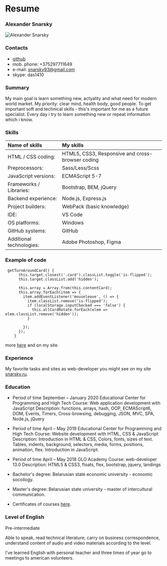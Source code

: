 # Resume 

### Alexander Snarsky

![Alexander Snarsky](/img/my-photo.png/470x408 "Here could be my photo but something wrong")

### Contacts 
* [github](https://github.com/webdevsnarsky)
* mob. phone: +375297711649
* e-mail: snarsky93@gmail.com 
* skype: das1410

### Summary
My main goal is learn something new, actyality and what need for modern world market.
My priority: clear mind, health body, good people.
To get important soft and technical skills - this's important for me as a future specialist. 
Every day i try to learn something new or repeat information which i know.  

### Skills 
| Name of skills           | My skills                                        |
| :------------------------|:-------------------------------------------------|
| HTML / CSS coding:       | HTML5, CSS3, Responsive and cross-browser coding |
| Preprocessors:           | Sass/Less/Scss                                   |
| JavaScript versions:     | ECMAScript 5-7                                   |
| Frameworks / Libraries:  | Bootstrap, BEM, jQuery                           |
| Backend experience:      | Node.js, Express.js                              |
| Project builders:        | WebPack (basic knowledge)                        |
| IDE:                     | VS Code                                          |
| OS platforms:            | Windows                                          |
| GitHub systems:          | GitHub                                           |
| Additional technologies: | Adobe Photoshop, Figma                           |

### Example of code 

```
 getTurnAroundCard() {
      this.target.closest('.card').classList.toggle('is-flipped');
      this.target.classList.add('hidden');
   
      this.array = Array.from(this.contentCard);
      this.array.forEach(item => {
        item.addEventListener('mouseleave', () => {
          item.classList.remove('is-flipped');
          if (localStorage.inputChecked === 'false') {
            this.allCardRotate.forEach(elem => elem.classList.remove('hidden'));
          }
          
        });
      });
    }
```

more [here](http://snarsky.ru) and on my site. 

### Experience 

My favorite tasks and sites as web-developer you might see on my site [snarsky.ru](http://snarsky.ru).

### Education 

- Period of time September – January 2020
Educational Center for Programming and High Tech
Course: Web application development with JavaScript 
Description: functions, arrays, hash, OOP, ECMAScript6, DOM, Events, Timers, Cross-browsing, debugging, JSON, MVC, SPA, Node.js, jQuery

- Period of time April – May 2019 
Educational Center for Programming and High Tech 
Course: Website development with HTML, CSS & JavaScript 
Description: Introduction in HTML & CSS, Colors, fonts, sizes of text. Tables, indents, background, selectors, media, forms, positions, animation, flex. Introduction in JavaScript.

- Period of time April – May 2018
GLO Academy 
Course: web-developer 13.0 
Description: HTML5 & CSS3, floats, flex, bootstrap, jquery, landings

- Bachelor's degree: Belarusian state economic university - economic socoilogy.

- Master's degree: Belarusian state university - master of intercultural communication.

- Certificates of courses [here](https://study.up-skills.ru/pl/18256801).

### Level of English 
Pre-intermediate

Able to speak, read technical literature; carry on business correspondence, understand content of audio and video materials according to the level.

I've learned English with personal teacher and three times of year go to meetings to american volunteers.